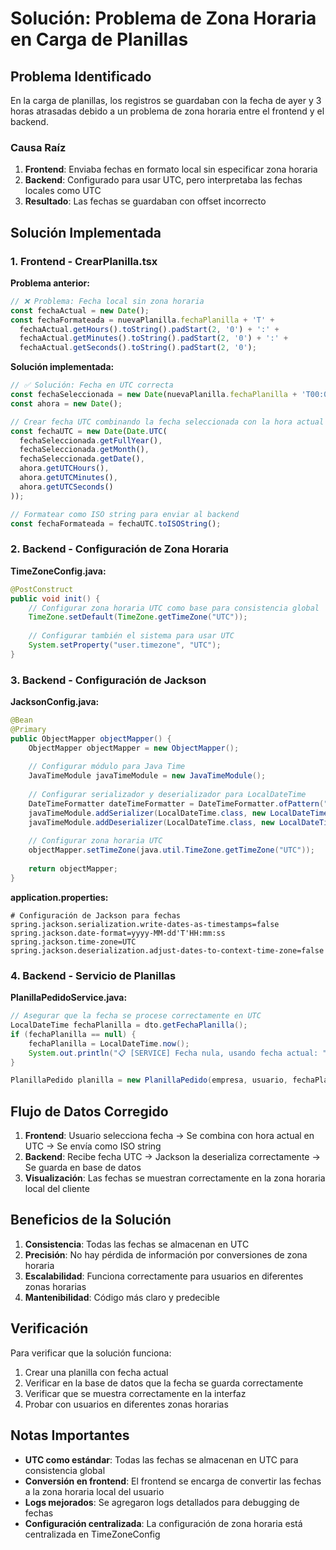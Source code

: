 # Solución: Problema de Zona Horaria en Carga de Planillas

## Problema Identificado

En la carga de planillas, los registros se guardaban con la fecha de ayer y 3 horas atrasadas debido a un problema de zona horaria entre el frontend y el backend.

### Causa Raíz

1. **Frontend**: Enviaba fechas en formato local sin especificar zona horaria
2. **Backend**: Configurado para usar UTC, pero interpretaba las fechas locales como UTC
3. **Resultado**: Las fechas se guardaban con offset incorrecto

## Solución Implementada

### 1. Frontend - CrearPlanilla.tsx

**Problema anterior:**
```javascript
// ❌ Problema: Fecha local sin zona horaria
const fechaActual = new Date();
const fechaFormateada = nuevaPlanilla.fechaPlanilla + 'T' + 
  fechaActual.getHours().toString().padStart(2, '0') + ':' +
  fechaActual.getMinutes().toString().padStart(2, '0') + ':' +
  fechaActual.getSeconds().toString().padStart(2, '0');
```

**Solución implementada:**
```javascript
// ✅ Solución: Fecha en UTC correcta
const fechaSeleccionada = new Date(nuevaPlanilla.fechaPlanilla + 'T00:00:00');
const ahora = new Date();

// Crear fecha UTC combinando la fecha seleccionada con la hora actual
const fechaUTC = new Date(Date.UTC(
  fechaSeleccionada.getFullYear(),
  fechaSeleccionada.getMonth(),
  fechaSeleccionada.getDate(),
  ahora.getUTCHours(),
  ahora.getUTCMinutes(),
  ahora.getUTCSeconds()
));

// Formatear como ISO string para enviar al backend
const fechaFormateada = fechaUTC.toISOString();
```

### 2. Backend - Configuración de Zona Horaria

**TimeZoneConfig.java:**
```java
@PostConstruct
public void init() {
    // Configurar zona horaria UTC como base para consistencia global
    TimeZone.setDefault(TimeZone.getTimeZone("UTC"));
    
    // Configurar también el sistema para usar UTC
    System.setProperty("user.timezone", "UTC");
}
```

### 3. Backend - Configuración de Jackson

**JacksonConfig.java:**
```java
@Bean
@Primary
public ObjectMapper objectMapper() {
    ObjectMapper objectMapper = new ObjectMapper();
    
    // Configurar módulo para Java Time
    JavaTimeModule javaTimeModule = new JavaTimeModule();
    
    // Configurar serializador y deserializador para LocalDateTime
    DateTimeFormatter dateTimeFormatter = DateTimeFormatter.ofPattern("yyyy-MM-dd'T'HH:mm:ss");
    javaTimeModule.addSerializer(LocalDateTime.class, new LocalDateTimeSerializer(dateTimeFormatter));
    javaTimeModule.addDeserializer(LocalDateTime.class, new LocalDateTimeDeserializer(dateTimeFormatter));
    
    // Configurar zona horaria UTC
    objectMapper.setTimeZone(java.util.TimeZone.getTimeZone("UTC"));
    
    return objectMapper;
}
```

**application.properties:**
```properties
# Configuración de Jackson para fechas
spring.jackson.serialization.write-dates-as-timestamps=false
spring.jackson.date-format=yyyy-MM-dd'T'HH:mm:ss
spring.jackson.time-zone=UTC
spring.jackson.deserialization.adjust-dates-to-context-time-zone=false
```

### 4. Backend - Servicio de Planillas

**PlanillaPedidoService.java:**
```java
// Asegurar que la fecha se procese correctamente en UTC
LocalDateTime fechaPlanilla = dto.getFechaPlanilla();
if (fechaPlanilla == null) {
    fechaPlanilla = LocalDateTime.now();
    System.out.println("📋 [SERVICE] Fecha nula, usando fecha actual: " + fechaPlanilla);
}

PlanillaPedido planilla = new PlanillaPedido(empresa, usuario, fechaPlanilla);
```

## Flujo de Datos Corregido

1. **Frontend**: Usuario selecciona fecha → Se combina con hora actual en UTC → Se envía como ISO string
2. **Backend**: Recibe fecha UTC → Jackson la deserializa correctamente → Se guarda en base de datos
3. **Visualización**: Las fechas se muestran correctamente en la zona horaria local del cliente

## Beneficios de la Solución

1. **Consistencia**: Todas las fechas se almacenan en UTC
2. **Precisión**: No hay pérdida de información por conversiones de zona horaria
3. **Escalabilidad**: Funciona correctamente para usuarios en diferentes zonas horarias
4. **Mantenibilidad**: Código más claro y predecible

## Verificación

Para verificar que la solución funciona:

1. Crear una planilla con fecha actual
2. Verificar en la base de datos que la fecha se guarda correctamente
3. Verificar que se muestra correctamente en la interfaz
4. Probar con usuarios en diferentes zonas horarias

## Notas Importantes

- **UTC como estándar**: Todas las fechas se almacenan en UTC para consistencia global
- **Conversión en frontend**: El frontend se encarga de convertir las fechas a la zona horaria local del usuario
- **Logs mejorados**: Se agregaron logs detallados para debugging de fechas
- **Configuración centralizada**: La configuración de zona horaria está centralizada en TimeZoneConfig


















